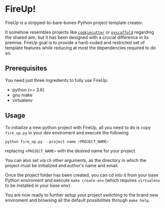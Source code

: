 # FireUp!

FireUp is a stripped-to-bare-bones Python project template creator. 

It somehow resembles projects like [`cookiecutter`](https://github.com/cookiecutter/cookiecutter) or [`pyscaffold`](https://github.com/pyscaffold/pyscaffold) regarding the shared aim, but it has been designed with a crucial difference in its premise. FireUp goal is to provide a hard-coded and restricted set of template features while reducing at most the dependencies required to do so.

## Prerequisites

You need just three ingredients to fully use FireUp:
- python (>= 3.6)
- gnu make
- virtualenv

## Usage
To initialize a new python project with FireUp, all you need to do is copy `fire_up.py` in your dev enviroment and execute the following
```python
python fire_up.py --project-name <PROJECT_NAME>
```
replacing `<PROJECT_NAME>` with the desired name for your project.

You can also set via cli other arguments, as the directory in which the project must be initialized and author's name and email.

Once the project folder has been created, you can cd into it from your base Python enviroment and execute `make create-env` (which requires `virtualenv` to be installed in your base env). 

You are now ready to further setup your project switching to the brand new enviroment and browsing all the default possibilities through `make help`.